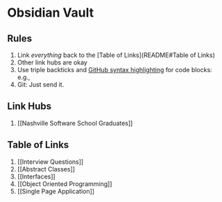 # Obsidian Vault

## Rules

1. Link *everything* back to the [Table of Links](README#Table of Links)
2. Other link hubs are okay
3. Use triple backticks and [GitHub syntax highlighting](https://docs.github.com/en/get-started/writing-on-github/working-with-advanced-formatting/creating-and-highlighting-code-blocks#syntax-highlighting) for code blocks: e.g.,
4. Git: Just send it.

## Link Hubs
1. [[Nashville Software School Graduates]]

## Table of Links
1. [[Interview Questions]]
2. [[Abstract Classes]]
3. [[Interfaces]]
4. [[Object Oriented Programming]]
5. [[Single Page Application]]
